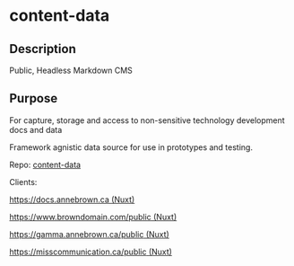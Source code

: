 # content-data

## Description

Public, Headless Markdown CMS

## Purpose

For capture, storage and access to non-sensitive technology development docs and data

Framework agnistic data source for use in prototypes and testing.

Repo: [content-data](https://github.com/annebrown/content-data.git)

Clients:  

[https://docs.annebrown.ca (Nuxt)](https://docs.annebrown.ca)

[https://www.browndomain.com/public (Nuxt)](https://www.browndomain.com/public)

[https://gamma.annebrown.ca/public (Nuxt)](https://gamma.annebrown.ca/docs)

[https://misscommunication.ca/public (Nuxt)](https://misscommunication.ca/public)

